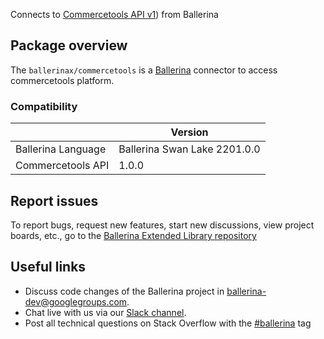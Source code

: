 Connects to [Commercetools API v1](https://docs.commercetools.com/api/)) from Ballerina

## Package overview
The `ballerinax/commercetools` is a [Ballerina](https://ballerina.io/) connector to access commercetools platform.

### Compatibility
|                    | Version                     |
|--------------------|-----------------------------|
| Ballerina Language | Ballerina Swan Lake 2201.0.0|
| Commercetools API  | 1.0.0                       |

## Report issues
To report bugs, request new features, start new discussions, view project boards, etc., go to the [Ballerina Extended Library repository](https://github.com/ballerina-platform/ballerina-extended-library)

## Useful links
- Discuss code changes of the Ballerina project in [ballerina-dev@googlegroups.com](mailto:ballerina-dev@googlegroups.com).
- Chat live with us via our [Slack channel](https://ballerina.io/community/slack/).
- Post all technical questions on Stack Overflow with the [#ballerina](https://stackoverflow.com/questions/tagged/ballerina) tag